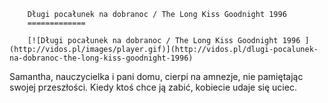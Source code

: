 
        Długi pocałunek na dobranoc / The Long Kiss Goodnight 1996 
        =============
        
        [![Długi pocałunek na dobranoc / The Long Kiss Goodnight 1996 ](http://vidos.pl/images/player.gif)](http://vidos.pl/dlugi-pocalunek-na-dobranoc-the-long-kiss-goodnight-1996)
        
        
 Samantha, nauczycielka i pani domu, cierpi na amnezje, nie pamiętając swojej przeszłości. Kiedy ktoś chce ją zabić, kobiecie udaje się uciec.
    